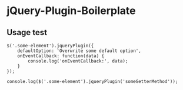 jQuery-Plugin-Boilerplate
=========================

## Usage test
``` 
$('.some-element').jqueryPlugin({
    defaultOption: 'Overwrite some default option',
    onEventCallback: function(data) {
        console.log('onEventCallback:', data);
    }
});

console.log($('.some-element').jqueryPlugin('someGetterMethod'));
```
